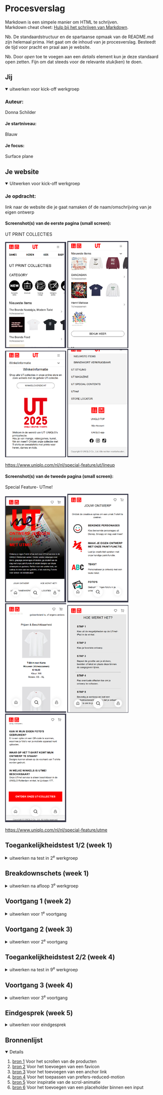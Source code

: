 # Procesverslag
Markdown is een simpele manier om HTML te schrijven.  
Markdown cheat cheet: [Hulp bij het schrijven van Markdown](https://github.com/adam-p/markdown-here/wiki/Markdown-Cheatsheet).

Nb. De standaardstructuur en de spartaanse opmaak van de README.md zijn helemaal prima. Het gaat om de inhoud van je procesverslag. Besteedt de tijd voor pracht en praal aan je website.

Nb. Door *open* toe te voegen aan een *details* element kun je deze standaard open zetten. Fijn om dat steeds voor de relevante stuk(ken) te doen.





## Jij

<details open>
  <summary>uitwerken voor kick-off werkgroep</summary>

  ### Auteur:
  Donna Schilder

  #### Je startniveau:
  Blauw

  #### Je focus:
  Surface plane
 
</details>





## Je website

<details open>
  <summary>Uitwerken voor kick-off werkgroep</summary>

  ### Je opdracht:
  link naar de website die je gaat namaken óf de naam/omschrijving van je eigen ontwerp

  #### Screenshot(s) van de eerste pagina (small screen): 
  UT PRINT COLLECTIES
  
  <img src="readme-images/comingsoon_01.png" width="200px" alt="omschrijving van de pagina">
  <img src="readme-images/comingsoon_02.png" width="200px" alt="omschrijving van de pagina">
  <img src="readme-images/comingsoon_03.png" width="200px" alt="omschrijving van de pagina">
  <img src="readme-images/comingsoon_04.png" width="200px" alt="omschrijving van de pagina">
  
  https://www.uniqlo.com/nl/nl/special-feature/ut/lineup

  #### Screenshot(s) van de tweede pagina (small screen):
  Special Feature- UTme! 
  
  <img src="readme-images/ut_01.png" width="200px" alt="omschrijving van de pagina"> 
  <img src="readme-images/ut_02.png" width="200px" alt="omschrijving van de pagina"> 
  <img src="readme-images/ut_03.png" width="200px" alt="omschrijving van de pagina"> 
  <img src="readme-images/ut_04.png" width="200px" alt="omschrijving van de pagina"> 
  <img src="readme-images/ut_05.png" width="200px" alt="omschrijving van de pagina"> 
  
  https://www.uniqlo.com/nl/nl/special-feature/utme
</details>



## Toegankelijkheidstest 1/2 (week 1)

<details>
  <summary>uitwerken na test in 2<sup>e</sup> werkgroep</summary>

  ### Bevindingen
  Lijst met je bevindingen die in de test naar voren kwamen:
  
  ### Global Code
  De website van UNIQLO ziet er best netjes uit, maar mist hier en daar nog een 'lang' attribute en een unieke titel voor elke pagina. Ook zijn er een paar errors te vinden tijdens de HTML-checker die best gemakkelijk te voorkomen zijn door een andere element/attribute te gebruiken.
  
  <img src="readme-images/error.png" width="200px" alt="errors van html checker ">

  ### Mobile & Touch
  De website kan bijna volledig geroteerd worden, maar niet ondersteboven.

  ### Headings
  Gebruikt soms meer dan 1 h1 per pagina, dit is iets waar ik dus op moet letten en zeker anders moet doen.

  ### Images
  Er missen soms alt tekst, en soms is het niet duidelijk genoeg wat er te zien is op de foto, ook mist er soms een beschrijving voor afbeeldingne met tekst; wat de tekst op de afbeelding is, wordt niet duidelijk gemaakt.
  
  ### Media
  Er wordt gebruik gemaakt van autoplay op de homepagina, maar dit ga ik niet na maken dus hier hoef ik mij niet druk op te maken.
</details>


## Breakdownschets (week 1)

<details>
  <summary>uitwerken na afloop 3<sup>e</sup> werkgroep</summary>

  ### de hele pagina: 
  ### UT PRINT COLLECTIES
  
  <img src="readme-images/breakdownschets_01.png" width="200px" alt="breakdown van de hele pagina">


  ### Dynamisch deel (bijv menu): 
  ### Hamburger-menu
  
  <img src="readme-images/hamburger.png" width="200px" alt="breakdown van een dynamisch deel">

  
  ### Special Feature- UTme! 
  
  <img src="readme-images/breakdownschets_02.jpg" width="200px" alt="breakdown van de hele pagina">

  
  ### Dynamisch deel, hover: 
  
  <img src="readme-images/hover.png" width="200px" alt="breakdown van nog een dynamisch deel">

</details>





## Voortgang 1 (week 2)

<details>
  <summary>uitwerken voor 1<sup>e</sup> voortgang</summary>

  ### Stand van zaken
  hier dit ging goed & dit was lastig (neem ook screenshots op van delen van je website en code)


  ### Agenda voor meeting
  samen met je groepje opstellen

  | student 1: Insa             | student 2: Mary-Jayne| student 3 Nauofal | student 4 Donna |
  | ---                         | ---                  | ---               | ---                                         |
  | H1, mag dat een afbeelding zijn? | nvt                  |          | Hoe ver is eigen creatieve inbreng mogelijk |
  | ...                         |                      |   |                                             | 
  | ...                         | ...                  | ...               | ...                                         |


  ### Verslag van meeting

Dit gesprek werd vooral gebruikt om te checken of alles goed ging en of er nog vragen waren. Voor mij was het belangrijk om vast te stellen in hoeverre de website die ik ga maken op de originele website van Uniqlo moet lijken. Ik was namelijk van plan om nog iets met illustraties te doen, omdat de huisstijl van Uniqlo vrij simpel is. Dat is prima, maar ik vond het toch een beetje saai. Ik kreeg dan ook te horen dat ik zeker mijn creativiteit mag inzetten voor extra decoratieve elementen, maar dat het wel belangrijk is om eerst te focussen op de basis van mijn code. Daar was ik het volledig mee eens.
</details>





## Voortgang 2 (week 3)

<details>
  <summary>uitwerken voor 2<sup>e</sup> voortgang</summary>

  ### Stand van zaken
  hier dit ging goed & dit was lastig (neem ook screenshots op van delen van je website en code)


  ### Agenda voor meeting
  samen met je groepje opstellen

  | student 1: Insa             | student 2: Mary-Jayne| student 3 Nauofal      | student 4 Donna      |
  | ---                         | ---                  | ---                    | ---                  |
  | Hoe maak ik de plusjes op de afbeeldingen na een klik details geven over het product | nvt               | Niet aanwezing         | Ik wil dat de li-tjes die niet naar een andere pagina gaan (omdat ik die niet maak) er toch uitzien als linkjes; hoe doe ik dat?        |
  | ...                         |          |                        |                      | 
  | ...                         | ...                  |                        | ...                  |


  ### Verslag van meeting

Ik heb tijdens dit moment mijn code laten zien aan de student assistenten en daar kreeg ik al bijna meteen te horen dat mijn website er netjes en verzorgd uitziet. Hier ben ik natuurlijk erg blij mee. 

Er waren nog wel wat verbeterpuntjes, ik moet er voor zorgen dat ik mijn alt tekst inkort tot alleen de fuctionele waarde van de afbeelding/icoon inplaats van welke kleur het is. Maar in de lessen werd er verteld dat het beide erg nuttig zijn, dus zorg ik ervoor dat ik beide verwerk.

Ik moest er ook op letten dat ik mijn code goed in liet springen, wat ik helemaal vergeten was, maar daar hebben we 'Prettier' voor!

Ook kreeg ik een goede tip, als ik een link, die eigenlijk naar een andere pagina zou gaan, niet "werkend" kan maken maar er wel wil laten uitzien als een link, kan ik dat doen door ee slash (/) te gebruiken, dan gaat de link door naar de pagina waar die al op zit.

Ik moet ook niet vergen een id te zetten bij mijn form input anders is dat een error!
</details>





## Toegankelijkheidstest 2/2 (week 4)

<details>
  <summary>uitwerken na test in 9<sup>e</sup> werkgroep</summary>

  ### Bevindingen
  Lijst met je bevindingen die in de test naar voren kwamen (geef ook aan wat er verbeterd is):


  ### Content
  Ik heb voor het gebruik van 'plain language' rekening gehouden met de taal die ik heb gebruikt voor bijvoobeeld de knoppen, ook heb ik alle links, buttons en labels goed aangegeven zodat dit duidelijk is voor een screenreader en gebruikers.
    
  ### Global Code
  Er zijn nog errors te vinden binnen mijn code, volgens de validator was het belangrijk om een legend **geen** child te maken van een forum, diet mag niet, ook is het     belangrijk dat ik spaties tussen mijn attributes haal. Dit heb ik meteen toegepast en nu zijn er geen errors meer, alleen info berichten; yay me!
  
  <img src="readme-images/validate_02.png" width="200px" alt="Document checking van validator.w3">

   ### Keyboard
   Er missen in mijn code seen paar focus stylen, ik heb een groot deel van de linkjes en buttons al goed gestijled maar ik moet niet vergeten om dit bij **alles** te doen!
  
  ### Mobile & Touch
  De website kan bijna volledig geroteerd worden, maar niet ondersteboven.

  ### Headings
  Ik heb per pagina maar 1 h1 die bovenaan de pagina staat.

  ### Images
  Alle afbeeldingen hebben ene duidelijke alt tekst die omschrijft wat er te zien is maar ook of het een interactieve waarde heeft.

  <img src="readme-images/alt-tekst.png" width="200px" alt="Een screenshot out mijn code van een voorbeeld van mijn alt tekst.">
 

  ### Media
  Ik heb 1 SFX die alleen afgespeeld wordt als er op een afbeelding wordt geklikt, de klik is dan de start knop.

  ### Controls
  Ik maak altijd gebruik van buttosn voor buttosn en linkjes voor linkjes en het is altijd duidelijk of ze interactief zijn.

  ### Color contrast
  Er is een goed kleurcontrast voor afbeeldingen en knoppen, maar bij het hamburgermenu is dit nog mager, ook dit heb ik meteen aangepast door een andere kleru te gebruiken   zodat dit beter te zien is maar wel passend is voor de huisstijl. 
  
</details>

</details>





## Voortgang 3 (week 4)

<details>
  <summary>uitwerken voor 3<sup>e</sup> voortgang</summary>

  ### Stand van zaken
  hier dit ging goed & dit was lastig (neem ook screenshots op van delen van je website en code)


  ### Agenda voor meeting
  samen met je groepje opstellen

  | student 1: Insa      | student 2: Mary-Jayne          | student 3 Nauofal    | student 4 Donna        |
  | ---            | ---                | ---          | ---              |
  | x  | Iets met het hamburger menu            | heb ik te veel divs en kan het toch anders?    | mijn java stopt ermee; help!   |
  |  |  |  |  |
  | ...            | ...                | ...          | Mijn focus-mode wordt afgesneden bij mijn eerste pagina, hoe fix ik dit?            |


  ### Verslag van meeting
 - Ik heb vragen gesteld over en knop die slecht reageerde op mijn andere knop, waardoor het niet afgespeeld werd. Dit heb ik aangepast door in mijn java neer te zetten dat als(if) de knop bestaat, dat dan pas de fucntion wordt uitgevoerd. Dit was de oplossing voor mijn probleem.
 - Ik merkte tijdens het testen van de focus-mode, mijn linkejs werden afgesneden, dit is natuurlijk niet de bedoeling. Dit he ik kunnen aanpassen door een kleine paddign toe tevoegen waardoor de focus nu niet afgesneden wordt door de < li >!
  

</details>





## Eindgesprek (week 5)

<details>
  <summary>uitwerken voor eindgesprek</summary>

  ### Je uitkomst - karakteristiek screenshots:
  Voor deze opdracht heb ik twee pagina's kunnen maken die van elkaar verschillen, met de focus op de Surface Plane.
  
  *1. Geluid*
    Op de eerste pagina, is er een hover op de afbeelding van Peanuts. De hover geeft visueel aan dat er iets kan gebeuren. Zodra de gebruiker hier dan op klikt, is er een kort geluidje van Snoopy, een karakter van Peanuts, die aan het lachen is. Dit komt doordat ik in JAVA een variable heb gemaakt voor de audio en afbeelding. Ik geef hier aan dat als er op de pagina de afbeelding aanwezig is, er een function uitgevoerd moet worden om het geluidje af te spelen. De klik werkt als een start-knop, hierdoor is het niet de hele tijd te horen, maar alleen als de gebruiker hier voor kiest.
<img src="readme-images/dummy-plaatje.jpg" width="375px" alt="GIF van de Peanuts afbeeling met hover.">

  *2. Animaties*
  Op de tweede pagina, helemaal onderaan, is er een knop die na 50 seconden uit zichzelf begint te "kloppen". Dit heb ik gedaan door een animation-delay toe te voegen zodat de gebruiker niet meteen al de animatie ziet, maar als ze langer op de pagina zijn. 
  <img src="readme-images/dummy-plaatje.jpg" width="375px" alt="Kloppende button">
  
  *3. Scroll-animaties*
  Op de tweede pagina zijn de afbeelingen van de man van Bontekoe en de afbeeldingen van de shirts zo geanimeerd dat als de foto's in de viewpoint komen, ze zichtbaar         worden, Het nadeel is wel dat dit niet zichtbaar is voor alle browsers, maar alleen Chrome. 
  <img src="readme-images/dummy-plaatje.jpg" width="375px" alt="GIF van scroll">
  
  
  *4. Prefers-reduced-motion*
  Omdat er best veel transitions en animaties zijn op de pagina, heb ik de keuze gemaakt om rekening te houden met mensen die dit niet fijn vinden. Als 'Prefers-reduced-motion' aan staat, zijn de transitions en animaties niet zichtbaar. 
  
  *5. SVG icon animatie*
  Voor pagina 2 is er een icoon van een smiley, dit is een svg dat roteert bij een hover maar ook van kleur veranderd, maar bij het hamburger menu op pagina 1 wordt het pijltje naar de tekst dikker na een hover. Ook dit is een SVG.
  
   <img src="readme-images/dummy-plaatje.jpg" width="100px" alt="Gif smiley">
   <img src="readme-images/dummy-plaatje.jpg" width="100px" alt="Gif Hamburger menu">

  *6. Forms, valid/invalid*
  Op pagina 1 is er een form waarmee je een suggestie kan insturen. Er is een vak voor je naam, email en suggestie. Is dit niet ingevuld, dan komt er een waarschuwing. Is het fout, dan blijft de border zwart. Maar als het goed is, wordt het groen om aan te geven dat het goed is. Rood voor een fout is best hard en op deze nnaier is het toch duidelijk wat de gebruiker moet doen. Voor de suggestie input is er ene placeholder als "hint" van wat er ingevuld kan worden, maar dit vervangt NIET een label.
  <img src="readme-images/dummy-plaatje.jpg" width="375px" alt="uitomst opdracht 1">

  *Bonus*
  Ik heb nog een paar kleine dingen toegevoegd, zoals een favicon (klein icoontje dat zichtbaar is bij de tab) en als iemand klikt op een categorie, wordt ie meteen doorgescrolt naar de juiste sectie. Hetzelfde geldt voor de 'To Top' "button" dat een linkje is maar eruit ziet en werkt als een button. Bij 'Prefers-reduced-motion' is er een minder 'smooth' scrol maar het werkt dan wel. 

  
  ### Dit ging goed/Heb ik geleerd: 
  Korte omschrijving met plaatjes

  <img src="readme-images/dummy-plaatje.jpg" width="375px" alt="top">


  ### Dit was lastig/Is niet gelukt:
  Voor de tweede pagina was het de bedoeling om nog een sectie te maken voor 'hope far away from home' wat een goed doel is dat terug te vinden is op de originele website,
  maar ik bleef tegen hetzelfde probleem aanlopen waardoor ik jammer genoeg dit heb moeten weglaten. Ik heb wel de t-shirt's van de sectie meegenomen, maar de uitleg van      het goede doel heb ik moeten weglaten.
  <img src="readme-images/dummy-plaatje.jpg" width="375px" alt="bummer">

  Iets wat zeker neit gemakkelijk ging was het toevoegen van een hamburger menu. De basis ging goed, de knop om het menu weer te verbergen bleef zich verspringen en als het   uibeeld was, had ik last van een horizontale scroll. Maar, gelukkig, heb ik dit kunnen oplossen door de opdracht uit de les nog een keer te maken en lukte het mij om dit    toch nog op te kunnen lossen.

  <img src="readme-images/dummy-plaatje.jpg" width="375px" alt="bummer">
</details>





## Bronnenlijst

<details open>

  1. [bron 1](https://developer.mozilla.org/en-US/docs/Web/CSS/overflow-x) Voor het scrollen van de producten
  2. [bron 2](https://www.w3schools.com/html/html_favicon) Voor het toevoegen van een favicon
  3. [bron 3](https://www.yonego.com/marketingtermen/anchor-link/) Voor het toevoegen van een anchor link
  4. [bron 4](https://developer.mozilla.org/en-US/docs/Web/CSS/@media/prefers-reduced-motion) Voor het toepassen van prefers-reduced-motion
  5. [bron 5](https://www.youtube.com/watch?v=UmzFk68Bwdk) Voor inspiratie van de scrol-animatie
  6. [bron 6](https://www.w3schools.com/tags/att_input_placeholder.asp) Voor het toevoegen van een placeholder binnen een input

</details>
